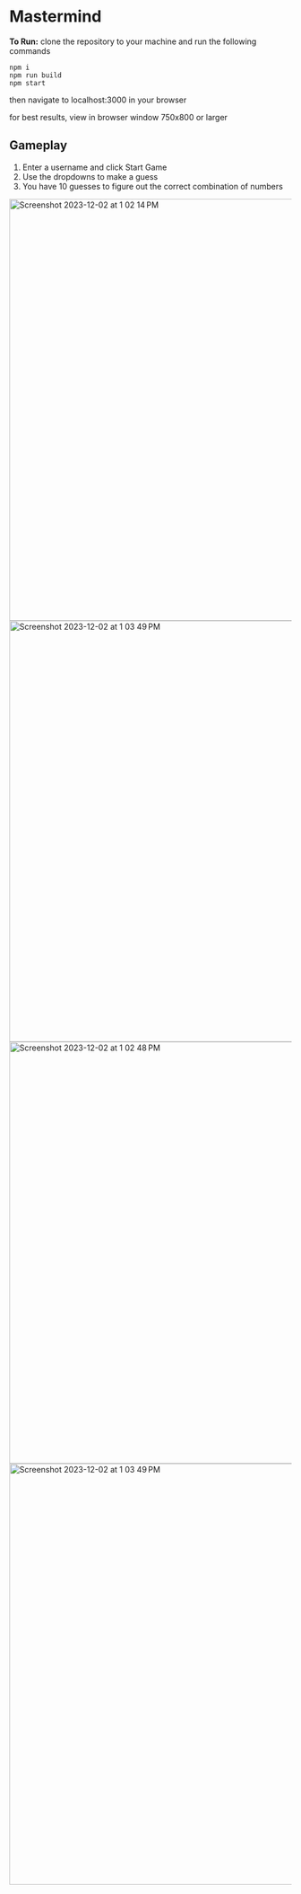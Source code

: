 # Mastermind

**To Run:** clone the repository to your machine and run the following commands

```
npm i
npm run build
npm start
```
then navigate to localhost:3000 in your browser

for best results, view in browser window 750x800 or larger

## Gameplay
1. Enter a username and click Start Game
2. Use the dropdowns to make a guess
3. You have 10 guesses to figure out the correct combination of numbers

<img width="751" alt="Screenshot 2023-12-02 at 1 02 14 PM" src="https://github.com/lundas/mastermind/assets/26886397/33970320-c439-4924-871f-0f13a90cd81f">
<img width="750" alt="Screenshot 2023-12-02 at 1 03 49 PM" src="https://github.com/lundas/mastermind/assets/26886397/a76d5079-c579-4a61-b61b-533d58d6123e">
<img width="751" alt="Screenshot 2023-12-02 at 1 02 48 PM" src="https://github.com/lundas/mastermind/assets/26886397/9de89331-8bc9-4ee2-9ea2-2097b9e26a3a">
<img width="750" alt="Screenshot 2023-12-02 at 1 03 49 PM" src="https://github.com/lundas/mastermind/assets/26886397/645355dd-11bd-41c1-9503-a5a7c2c96a68">
